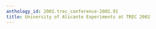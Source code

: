 ```yaml
---
anthology_id: 2002.trec_conference-2002.91
title: University of Alicante Experiments at TREC 2002
---
```

